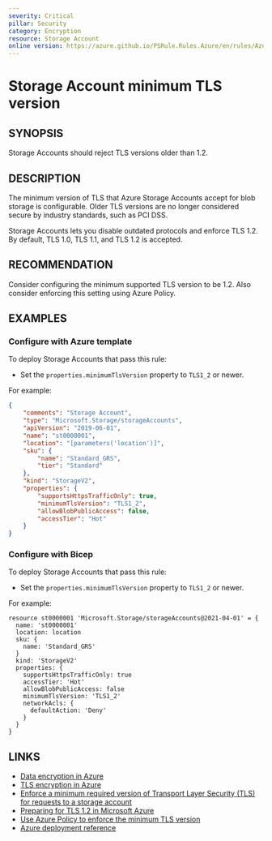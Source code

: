 ```yaml
---
severity: Critical
pillar: Security
category: Encryption
resource: Storage Account
online version: https://azure.github.io/PSRule.Rules.Azure/en/rules/Azure.Storage.MinTLS/
---
```


# Storage Account minimum TLS version

## SYNOPSIS

Storage Accounts should reject TLS versions older than 1.2.

## DESCRIPTION

The minimum version of TLS that Azure Storage Accounts accept for blob storage is configurable.
Older TLS versions are no longer considered secure by industry standards, such as PCI DSS.

Storage Accounts lets you disable outdated protocols and enforce TLS 1.2.
By default, TLS 1.0, TLS 1.1, and TLS 1.2 is accepted.

## RECOMMENDATION

Consider configuring the minimum supported TLS version to be 1.2.
Also consider enforcing this setting using Azure Policy.

## EXAMPLES

### Configure with Azure template

To deploy Storage Accounts that pass this rule:

- Set the `properties.minimumTlsVersion` property to `TLS1_2` or newer.

For example:

```json
{
    "comments": "Storage Account",
    "type": "Microsoft.Storage/storageAccounts",
    "apiVersion": "2019-06-01",
    "name": "st0000001",
    "location": "[parameters('location')]",
    "sku": {
        "name": "Standard_GRS",
        "tier": "Standard"
    },
    "kind": "StorageV2",
    "properties": {
        "supportsHttpsTrafficOnly": true,
        "minimumTlsVersion": "TLS1_2",
        "allowBlobPublicAccess": false,
        "accessTier": "Hot"
    }
}
```

### Configure with Bicep

To deploy Storage Accounts that pass this rule:

- Set the `properties.minimumTlsVersion` property to `TLS1_2` or newer.

For example:

```bicep
resource st0000001 'Microsoft.Storage/storageAccounts@2021-04-01' = {
  name: 'st0000001'
  location: location
  sku: {
    name: 'Standard_GRS'
  }
  kind: 'StorageV2'
  properties: {
    supportsHttpsTrafficOnly: true
    accessTier: 'Hot'
    allowBlobPublicAccess: false
    minimumTlsVersion: 'TLS1_2'
    networkAcls: {
      defaultAction: 'Deny'
    }
  }
}
```

## LINKS

- [Data encryption in Azure](https://learn.microsoft.com/azure/architecture/framework/security/design-storage-encryption#data-in-transit)
- [TLS encryption in Azure](https://docs.microsoft.com/azure/security/fundamentals/encryption-overview#tls-encryption-in-azure)
- [Enforce a minimum required version of Transport Layer Security (TLS) for requests to a storage account](https://docs.microsoft.com/azure/storage/common/transport-layer-security-configure-minimum-version)
- [Preparing for TLS 1.2 in Microsoft Azure](https://azure.microsoft.com/updates/azuretls12/)
- [Use Azure Policy to enforce the minimum TLS version](https://docs.microsoft.com/azure/storage/common/transport-layer-security-configure-minimum-version#use-azure-policy-to-enforce-the-minimum-tls-version)
- [Azure deployment reference](https://docs.microsoft.com/azure/templates/microsoft.storage/storageaccounts#StorageAccountPropertiesCreateParameters)
